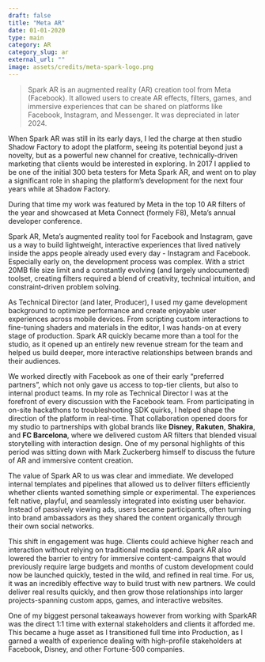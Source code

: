 ```yaml
---
draft: false
title: "Meta AR"
date: 01-01-2020
type: main
category: AR
category_slug: ar
external_url: ""
image: assets/credits/meta-spark-logo.png
---
```


> Spark AR is an augmented reality (AR) creation tool from Meta (Facebook). It allowed users to create AR effects, filters, games, and immersive experiences that can be shared on platforms like Facebook, Instagram, and Messenger. It was depreciated in later 2024.

When Spark AR was still in its early days, I led the charge at then studio Shadow Factory to adopt the platform, seeing its potential beyond just a novelty, but as a powerful new channel for creative, technically-driven marketing that clients would be interested in exploring. In 2017 I applied to be one of the initial 300 beta testers for Meta Spark AR, and went on to play a significant role in shaping the platform’s development for the next four years while at Shadow Factory.

During that time my work was featured by Meta in the top 10 AR filters of the year and showcased at Meta Connect (formely F8), Meta’s annual developer conference.

Spark AR, Meta’s augmented reality tool for Facebook and Instagram, gave us a way to build lightweight, interactive experiences that lived natively inside the apps people already used every day - Instagram and Facebook. Especially early on, the development process was complex. With a strict 20MB file size limit and a constantly evolving (and largely undocumented) toolset, creating filters required a blend of creativity, technical intuition, and constraint-driven problem solving.

As Technical Director (and later, Producer), I used my game development background to optimize performance and create enjoyable user experiences across mobile devices. From scripting custom interactions to fine-tuning shaders and materials in the editor, I was hands-on at every stage of production. Spark AR quickly became more than a tool for the studio, as it opened up an entirely new revenue stream for the team and helped us build deeper, more interactive relationships between brands and their audiences.

We worked directly with Facebook as one of their early “preferred partners”, which not only gave us access to top-tier clients, but also to internal product teams. In my role as Technical Director I was at the forefront of every discussion with the Facebook team. From participating in on-site hackathons to troubleshooting SDK quirks, I helped shape the direction of the platform in real-time. That collaboration opened doors for my studio to partnerships with global brands like **Disney**, **Rakuten**, **Shakira**, and **FC Barcelona**, where we delivered custom AR filters that blended visual storytelling with interaction design. One of my personal highlights of this period was sitting down with Mark Zuckerberg himself to discuss the future of AR and immersive content creation.

The value of Spark AR to us was clear and immediate. We developed internal templates and pipelines that allowed us to deliver filters efficiently whether clients wanted something simple or experimental. The experiences felt native, playful, and seamlessly integrated into existing user behavior. Instead of passively viewing ads, users became participants, often turning into brand ambassadors as they shared the content organically through their own social networks.

This shift in engagement was huge. Clients could achieve higher reach and interaction without relying on traditional media spend. Spark AR also lowered the barrier to entry for immersive content-campaigns that would previously require large budgets and months of custom development could now be launched quickly, tested in the wild, and refined in real time. For us, it was an incredibly effective way to build trust with new partners. We could deliver real results quickly, and then grow those relationships into larger projects-spanning custom apps, games, and interactive websites.

One of my biggest personal takeaways however from working with SparkAR was the direct 1:1 time with external stakeholders and clients it afforded me. This became a huge asset as I transitioned full time into Production, as I garned a wealth of experience dealing with high-profile stakeholders at Facebook, Disney, and other Fortune-500 companies.
